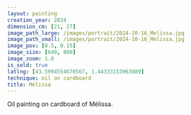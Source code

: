 ```yaml
---
layout: painting
creation_year: 2024
dimension_cm: [21, 27]
image_path_large: /images/portrait/2024-10-16_Melissa.jpg
image_path_small: /images/portrait/2024-10-16_Melissa.jpg
image_pov: [0.5, 0.15]
image_size: [640, 800]
image_zoom: 1.0
is_sold: true
latlng: [43.5994554670567, 1.44333153963089]
technique: oil on cardboard
title: Mélissa
---
```


Oil painting on cardboard of Mélissa.
